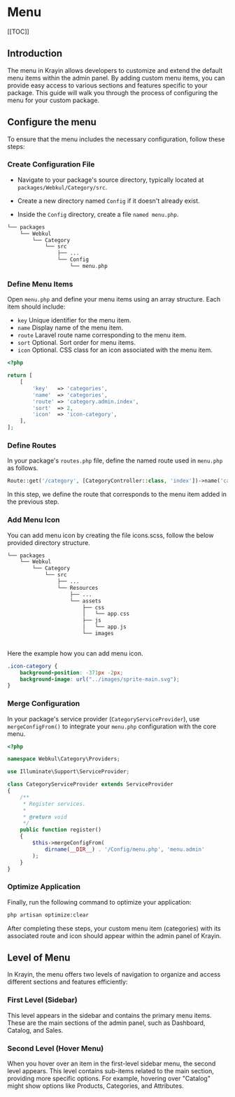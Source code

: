 # Menu

[[TOC]]

## Introduction

The menu in Krayin allows developers to customize and extend the default menu items within the admin panel. By adding custom menu items, you can provide easy access to various sections and features specific to your package. This guide will walk you through the process of configuring the menu for your custom package.

## Configure the menu

To ensure that the menu includes the necessary configuration, follow these steps:

### Create Configuration File

- Navigate to your package's source directory, typically located at `packages/Webkul/Category/src`.

- Create a new directory named `Config` if it doesn't already exist.

- Inside the `Config` directory, create a file `named menu.php`.

```php
└── packages
    └── Webkul
        └── Category
            └── src
                ├── ...
                └── Config
                    └── menu.php
```

### Define Menu Items

Open `menu.php` and define your menu items using an array structure. Each item should include:

- `key` Unique identifier for the menu item.
- `name` Display name of the menu item.
- `route` Laravel route name corresponding to the menu item.
- `sort` Optional. Sort order for menu items.
- `icon` Optional. CSS class for an icon associated with the menu item.

```php
<?php

return [
    [
        'key'   => 'categories',
        'name'  => 'categories',
        'route' => 'category.admin.index',
        'sort'  => 2,
        'icon'  => 'icon-category',
    ],
];
```

### Define Routes

In your package's `routes.php` file, define the named route used in `menu.php` as follows.

```php
Route::get('/category', [CategoryController::class, 'index'])->name('category.admin.index');
```

In this step, we define the route that corresponds to the menu item added in the previous step.

### Add Menu Icon

You can add menu icon by creating the file icons.scss, follow the below provided directory structure.

```php
└── packages
    └── Webkul
        └── Category
            └── src
                ├── ...
                └── Resources
                    ├── ...
                    └── assets
                        ├── css
                        │   └── app.css
                        ├── js
                        │   └── app.js
                        └── images
                    
```

Here the example how you can add menu icon.

```scss
.icon-category {
    background-position: -371px -2px;
    background-image: url("../images/sprite-main.svg");
}
```

### Merge Configuration

In your package's service provider (`CategoryServiceProvider`), use `mergeConfigFrom()` to integrate your `menu.php` configuration with the core menu.

```php
<?php

namespace Webkul\Category\Providers;

use Illuminate\Support\ServiceProvider;

class CategoryServiceProvider extends ServiceProvider
{
    /**
     * Register services.
     *
     * @return void
     */
    public function register()
    {
        $this->mergeConfigFrom(
            dirname(__DIR__) . '/Config/menu.php', 'menu.admin'
        );
    }
}
```

### Optimize Application

Finally, run the following command to optimize your application:

```bash
php artisan optimize:clear
```

After completing these steps, your custom menu item (categories) with its associated route and icon should appear within the admin panel of Krayin.

## Level of Menu

In Krayin, the menu offers two levels of navigation to organize and access different sections and features efficiently:

### First Level (Sidebar)

This level appears in the sidebar and contains the primary menu items. These are the main sections of the admin panel, such as Dashboard, Catalog, and Sales.

### Second Level (Hover Menu)

When you hover over an item in the first-level sidebar menu, the second level appears. This level contains sub-items related to the main section, providing more specific options. For example, hovering over "Catalog" might show options like Products, Categories, and Attributes.
